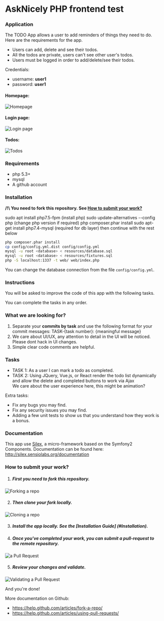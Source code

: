 AskNicely PHP frontend test
===========================


### Application
The TODO App allows a user to add reminders of things they need to do. Here are the requirements for the app.
* Users can add, delete and see their todos.
* All the todos are private, users can't see other user's todos.
* Users must be logged in order to add/delete/see their todos.

Credentials:
* username: **user1**
* password: **user1**

#### Homepage:
![Homepage](/web/img/homepage.png?raw=true "Homepage")

#### Login page:
![Login page](/web/img/login-page.png?raw=true "Login page")

#### Todos:
![Todos](/web/img/todos.png?raw=true "Todos")

### Requirements
* php 5.3+
* mysql
* A github account

### Installation
**/!\ You need to fork this repository. See [How to submit your work?](#how-to-submit-your-work)**

sudo apt install php7.5-fpm (install php)
sudo update-alternatives --config php (change php version if required)
php composer.phar install 
sudo apt-get install php7.4-mysql (required for db layer) then continue with the rest below


```sh
php composer.phar install
cp config/config.yml.dist config/config.yml
mysql -u root <database> < resources/database.sql
mysql -u root <database> < resources/fixtures.sql
php -S localhost:1337 -t web/ web/index.php
```
You can change the database connection from the file `config/config.yml`.

### Instructions

You will be asked to improve the code of this app with the following tasks.

You can complete the tasks in any order.

### What we are looking for?
1. Separate your <b>commits by task</b> and use the following format for your commit messages: TASK-{task number}: {meaningful message}
2. We care about UI/UX, any attention to detail in the UI will be noticed. Please dont hack in UI changes. 
3. Simple clear code comments are helpful.   

### Tasks
* TASK 1: As a user I can mark a todo as completed.
* TASK 2: Using JQuery, Vue.js, or React render the todo list dynamically and allow the delete and completed buttons to work via Ajax<br>
 We care about the user experience here, this might be animation?  
 
    

Extra tasks:
- Fix any bugs you may find.
- Fix any security issues you may find.
- Adding a few unit tests to show us that you understand how they work is a bonus. 

### Documentation
This app use [Silex](http://silex.sensiolabs.org/), a  micro-framework based on the Symfony2 Components.
Documentation can be found here: http://silex.sensiolabs.org/documentation


### How to submit your work?

1. ##### First you need to fork this repository.
![Forking a repo](/web/img/fork.png?raw=true "Forking a repo")

2. ##### Then clone your fork locally.
![Cloning a repo](/web/img/clone.png?raw=true "Cloning a repo")

3. ##### Install the app locally. See the [Installation Guide] (#Installation).

4. ##### Once you've completed your work, you can submit a pull-request to the remote repository.
![ a Pull Request](/web/img/pull-request.png?raw=true "Creating a Pull Request")

5. ##### Review your changes and validate.
![Validating a Pull Request](/web/img/pull-request-review.png?raw=true "Validating a Pull Request")



And you're done!


More documentation on Github:
* https://help.github.com/articles/fork-a-repo/
* https://help.github.com/articles/using-pull-requests/

